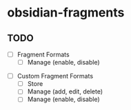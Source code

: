 # obsidian-fragments

## TODO

- [ ] Fragment Formats
  - [ ] Manage (enable, disable)

<!--  -->

- [ ] Custom Fragment Formats
  - [ ] Store
  - [ ] Manage (add, edit, delete)
  - [ ] Manage (enable, disable)
